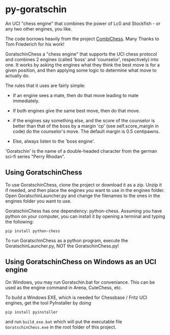 # py-goratschin
An UCI "chess engine" that combines the power of Lc0 and Stockfish - or any two other engines, you like.

The code borrows heavily from the project [CombiChess](https://github.com/tom0334/CombiChess).
Many Thanks to Tom Friederich for his work!

GoratschinChess a "chess engine" that supports the UCI chess protocol and combines 2 engines (called 'boss' and 'counselor', respectively) into one. It works by asking the engines what they think the best move is for a given position, and then applying some logic to determine what move to actually do.

The rules that it uses are fairly simple:

  * If an engine sees a mate, then do that move leading to mate immediately.

  * If both engines give the same best move, then do that move.
  
  * if the engines say something else, and the score of the counselor is better than that of the boss by a margin 'cp' (see self.score_margin in code) do the counselor's move. The default margin is 0.5 centipawns.
  
  * Else, always listen to the 'boss engine'. 
  
'Goratschin' is the name of a double-headed character from the german sci-fi series "Perry Rhodan".
  

## Using GoratschinChess
To use GoratschinChess, clone the project or download it as a zip. Unzip it if needed, and then place the engines you want to use in the engines folder. Open GoratschinLauncher.py and change the filenames to the ones in the engines folder you want to use.

GoratschinChess has one dependency: python-chess. Assuming you have python on your computer, you can install it by opening a terminal and typing the following:

```
pip install python-chess
```

To run GoratschinChess as a python program, execute the GoratschinLauncher.py, NOT the GoratschinChess.py!

## Using GoratschinChess on Windows as an UCI engine

On Windows, you may run Goratschin.bat for conveniance. This can be used as the engine command in Arena, CuteChess, etc.

To build a Windows EXE, which is needed for Chessbase / Fritz UCI engines, get the tool PyInstaller by doing

```
pip install pyinstaller
```

and run ``build_exe.bat`` which will put the executable file ``GoratschinChess.exe`` in the root folder of this project.


